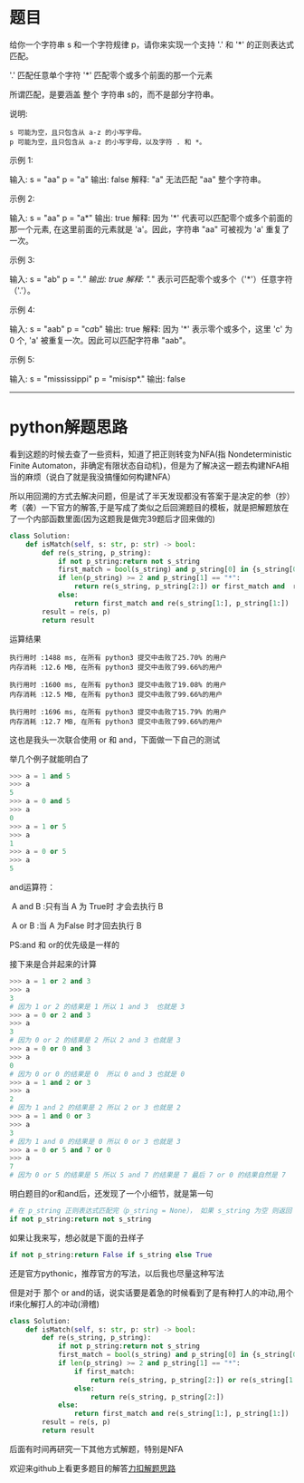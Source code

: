# 题目

给你一个字符串 s 和一个字符规律 p，请你来实现一个支持 '.' 和 '*' 的正则表达式匹配。

'.' 匹配任意单个字符
'*' 匹配零个或多个前面的那一个元素

所谓匹配，是要涵盖 整个 字符串 s的，而不是部分字符串。

说明:

    s 可能为空，且只包含从 a-z 的小写字母。
    p 可能为空，且只包含从 a-z 的小写字母，以及字符 . 和 *。

示例 1:

输入:
s = "aa"
p = "a"
输出: false
解释: "a" 无法匹配 "aa" 整个字符串。

示例 2:

输入:
s = "aa"
p = "a*"
输出: true
解释: 因为 '*' 代表可以匹配零个或多个前面的那一个元素, 在这里前面的元素就是 'a'。因此，字符串 "aa" 可被视为 'a' 重复了一次。

示例 3:

输入:
s = "ab"
p = ".*"
输出: true
解释: ".*" 表示可匹配零个或多个（'*'）任意字符（'.'）。

示例 4:

输入:
s = "aab"
p = "c*a*b"
输出: true
解释: 因为 '*' 表示零个或多个，这里 'c' 为 0 个, 'a' 被重复一次。因此可以匹配字符串 "aab"。

示例 5:

输入:
s = "mississippi"
p = "mis*is*p*."
输出: false

*****

# python解题思路

看到这题的时候去查了一些资料，知道了把正则转变为NFA(指 Nondeterministic Finite Automaton，非确定有限状态自动机)，但是为了解决这一题去构建NFA相当的麻烦（说白了就是我没搞懂如何构建NFA）

所以用回溯的方式去解决问题，但是试了半天发现都没有答案于是决定的参（抄）考（袭）一下官方的解答,于是写成了类似之后回溯题目的模板，就是把解题放在了一个内部函数里面(因为这题我是做完39题后才回来做的)

```python
class Solution:
    def isMatch(self, s: str, p: str) -> bool:
        def re(s_string, p_string):
            if not p_string:return not s_string
            first_match = bool(s_string) and p_string[0] in {s_string[0], '.'}
            if len(p_string) >= 2 and p_string[1] == "*":
                return re(s_string, p_string[2:]) or first_match and  re(s_string[1:], p_string)
            else:
                return first_match and re(s_string[1:], p_string[1:])
        result = re(s, p)
        return result
```

运算结果

```
执行用时 :1488 ms, 在所有 python3 提交中击败了25.70% 的用户
内存消耗 :12.6 MB, 在所有 python3 提交中击败了99.66%的用户

执行用时 :1600 ms, 在所有 python3 提交中击败了19.08% 的用户
内存消耗 :12.5 MB, 在所有 python3 提交中击败了99.66%的用户

执行用时 :1696 ms, 在所有 python3 提交中击败了15.79% 的用户
内存消耗 :12.7 MB, 在所有 python3 提交中击败了99.66%的用户
```

这也是我头一次联合使用 or 和 and，下面做一下自己的测试

举几个例子就能明白了

```python
>>> a = 1 and 5
>>> a
5
>>> a = 0 and 5
>>> a
0
>>> a = 1 or 5
>>> a
1
>>> a = 0 or 5
>>> a
5
```

and运算符：

​	A and B :只有当 A 为 True时 才会去执行 B

​	A or B :当 A 为False 时才回去执行 B 

PS:and 和 or的优先级是一样的

接下来是合并起来的计算

```python
>>> a = 1 or 2 and 3
>>> a
3
# 因为 1 or 2 的结果是 1 所以 1 and 3  也就是 3
>>> a = 0 or 2 and 3
>>> a
3
# 因为 0 or 2 的结果是 2 所以 2 and 3 也就是 3
>>> a = 0 or 0 and 3
>>> a
0
# 因为 0 or 0 的结果是 0  所以 0 and 3 也就是 0
>>> a = 1 and 2 or 3
>>> a
2
# 因为 1 and 2 的结果是 2 所以 2 or 3 也就是 2
>>> a = 1 and 0 or 3
>>> a
3
# 因为 1 and 0 的结果是 0 所以 0 or 3 也就是 3
>>> a = 0 or 5 and 7 or 0
>>> a
7
# 因为 0 or 5 的结果是 5 所以 5 and 7 的结果是 7 最后 7 or 0 的结果自然是 7
```

明白题目的or和and后，还发现了一个小细节，就是第一句

```python
# 在 p_string 正则表达式匹配完（p_string = None）， 如果 s_string 为空 则返回 True 否则返回 False
if not p_string:return not s_string
```

如果让我来写，想必就是下面的丑样子

```python
if not p_string:return False if s_string else True
```

还是官方pythonic，推荐官方的写法，以后我也尽量这种写法

但是对于 那个 or and的话，说实话要是着急的时候看到了是有种打人的冲动,用个if来化解打人的冲动(滑稽)

```python
class Solution:
    def isMatch(self, s: str, p: str) -> bool:
        def re(s_string, p_string):
            if not p_string:return not s_string
            first_match = bool(s_string) and p_string[0] in {s_string[0], '.'}
            if len(p_string) >= 2 and p_string[1] == "*":
                if first_match:
                    return re(s_string, p_string[2:]) or re(s_string[1:], p_string)
                else:
                    return re(s_string, p_string[2:])
            else:
                return first_match and re(s_string[1:], p_string[1:])
        result = re(s, p)
        return result
```

后面有时间再研究一下其他方式解题，特别是NFA

欢迎来github上看更多题目的解答[力扣解题思路](https://github.com/WRAllen/LeetCode)